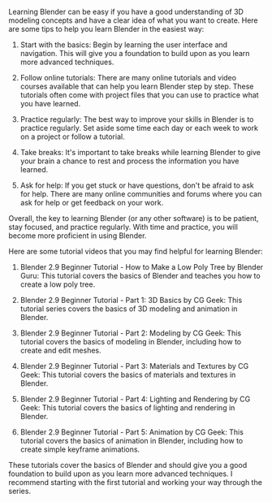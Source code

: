 <div class="markdown prose w-full break-words dark:prose-invert light"><p>Learning Blender can be easy if you have a good understanding of 3D modeling concepts and have a clear idea of what you want to create. Here are some tips to help you learn Blender in the easiest way:</p><ol><li><p>Start with the basics: Begin by learning the user interface and navigation. This will give you a foundation to build upon as you learn more advanced techniques.</p></li><li><p>Follow online tutorials: There are many online tutorials and video courses available that can help you learn Blender step by step. These tutorials often come with project files that you can use to practice what you have learned.</p></li><li><p>Practice regularly: The best way to improve your skills in Blender is to practice regularly. Set aside some time each day or each week to work on a project or follow a tutorial.</p></li><li><p>Take breaks: It's important to take breaks while learning Blender to give your brain a chance to rest and process the information you have learned.</p></li><li><p>Ask for help: If you get stuck or have questions, don't be afraid to ask for help. There are many online communities and forums where you can ask for help or get feedback on your work.</p></li></ol><p>Overall, the key to learning Blender (or any other software) is to be patient, stay focused, and practice regularly. With time and practice, you will become more proficient in using Blender.</p></div>

<div class="markdown prose w-full break-words dark:prose-invert light"><p>Here are some tutorial videos that you may find helpful for learning Blender:</p><ol><li><p>Blender 2.9 Beginner Tutorial - How to Make a Low Poly Tree by Blender Guru: This tutorial covers the basics of Blender and teaches you how to create a low poly tree.</p></li><li><p>Blender 2.9 Beginner Tutorial - Part 1: 3D Basics by CG Geek: This tutorial series covers the basics of 3D modeling and animation in Blender.</p></li><li><p>Blender 2.9 Beginner Tutorial - Part 2: Modeling by CG Geek: This tutorial covers the basics of modeling in Blender, including how to create and edit meshes.</p></li><li><p>Blender 2.9 Beginner Tutorial - Part 3: Materials and Textures by CG Geek: This tutorial covers the basics of materials and textures in Blender.</p></li><li><p>Blender 2.9 Beginner Tutorial - Part 4: Lighting and Rendering by CG Geek: This tutorial covers the basics of lighting and rendering in Blender.</p></li><li><p>Blender 2.9 Beginner Tutorial - Part 5: Animation by CG Geek: This tutorial covers the basics of animation in Blender, including how to create simple keyframe animations.</p></li></ol><p>These tutorials cover the basics of Blender and should give you a good foundation to build upon as you learn more advanced techniques. I recommend starting with the first tutorial and working your way through the series.</p></div>
